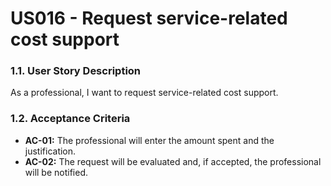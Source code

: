 # US016 - Request service-related cost support

### 1.1. User Story Description

As a professional, I want to request service-related cost support.

### 1.2. Acceptance Criteria

* **AC-01:** The professional will enter the amount spent and the justification.
* **AC-02:** The request will be evaluated and, if accepted, the professional will be notified.
